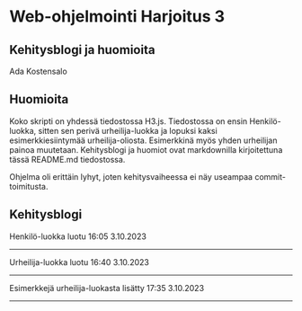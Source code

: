 # Web-ohjelmointi Harjoitus 3
## Kehitysblogi ja huomioita
Ada Kostensalo

## Huomioita

Koko skripti on yhdessä tiedostossa H3.js. Tiedostossa on ensin Henkilö-luokka, sitten sen perivä urheilija-luokka ja lopuksi kaksi esimerkkiesiintymää urheilija-oliosta. Esimerkkinä myös yhden urheilijan painoa muutetaan. Kehitysblogi ja huomiot ovat markdownilla kirjoitettuna tässä README.md tiedostossa.

Ohjelma oli erittäin lyhyt, joten kehitysvaiheessa ei näy useampaa commit-toimitusta.

## Kehitysblogi

Henkilö-luokka luotu 16:05 3.10.2023

---

Urheilija-luokka luotu 16:40 3.10.2023

---

Esimerkkejä urheilija-luokasta lisätty 17:35 3.10.2023

---
